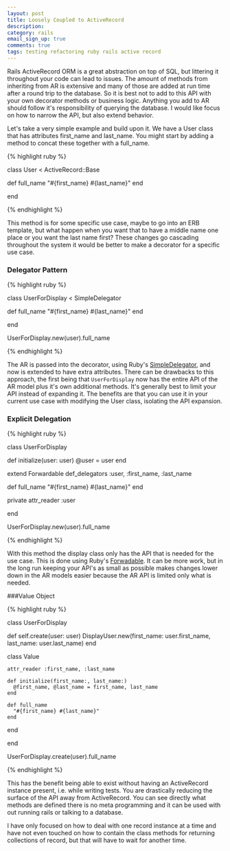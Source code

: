 ```yaml
---
layout: post
title: Loosely Coupled to ActiveRecord
description: 
category: rails
email_sign_up: true
comments: true
tags: testing refactoring ruby rails active record
---
```



Rails ActiveRecord ORM is a great abstraction on top of SQL, but littering it throughout your code can lead to issues. The amount of methods from inheriting from AR is extensive and many of those are added at run time after a round trip to the database. So it is best not to add to this API with your own decorator methods or business logic. Anything you add to AR should follow it's responsibility of querying the database. I would like focus on how to narrow the API, but also extend behavior.

Let's take a very simple example and build upon it. We have a User class that has attributes first_name and last_name. You might start by adding a method to concat these together with a full_name.

{% highlight ruby %}

class User < ActiveRecord::Base
	
  def full_name
    "#{first_name} #{last_name}"
  end
	
end

{% endhighlight %}

This method is for some specific use case, maybe to go into an ERB template, but what happen when you want that to have a middle name one place or you want the last name first? These changes go cascading throughout the system it would be better to make a decorator for a specific use case.

### Delegator Pattern

{% highlight ruby %}

class UserForDisplay < SimpleDelegator
	
  def full_name
    "#{first_name} #{last_name}"
  end
	
end

UserForDisplay.new(user).full_name

{% endhighlight %}

The AR is passed into the decorator, using Ruby's [SimpleDelegator](http://ruby-doc.org/stdlib-2.1.0/libdoc/delegate/rdoc/SimpleDelegator.html), and now is extended to have extra attributes. There can be drawbacks to this approach, the first being that `UserForDisplay` now has the entire API of the AR model plus it's own additional methods. It's generally best to limit your API instead of expanding it. The benefits are that you can use it in your current use case with modifying the User class, isolating the API expansion.

### Explicit Delegation

{% highlight ruby %}

class UserForDisplay

  def initialize(user: user)
    @user = user
  end
  
  extend Forwardable
  def_delegators :user, :first_name, :last_name
  
  def full_name
    "#{first_name} #{last_name}"
  end
  
  private
  attr_reader :user
	
end

UserForDisplay.new(user).full_name

{% endhighlight %}

With this method the display class only has the API that is needed for the use case. This is done using Ruby's [Forwadable](http://ruby-doc.org/stdlib-2.1.0/libdoc/forwardable/rdoc/Forwardable.html). It can be more work, but in the long run keeping your API's as small as possible makes changes lower down in the AR models easier because the AR API is limited only what is needed.


###Value Object
 
{% highlight ruby %}

class UserForDisplay

  def self.create(user: user)
    DisplayUser.new(first_name: user.first_name, 
                    last_name:  user.last_name)
  end
  
  class Value
  
    attr_reader :first_name, :last_name
    
    def initialize(first_name:, last_name:)
      @first_name, @last_name = first_name, last_name
    end
    
    def full_name
      "#{first_name} #{last_name}"
    end
    
  end
	
end

UserForDisplay.create(user).full_name

{% endhighlight %}

This has the benefit being able to exist without having an ActiveRecord instance present, i.e. while writing tests. You are drastically reducing the surface of the API away from ActiveRecord. You can see directly what methods are defined there is no meta programming and it can be used with out running rails or talking to a database. 

I have only focused on how to deal with one record instance at a time and have not even touched on how to contain the class methods for returning collections of record, but that will have to wait for another time.






